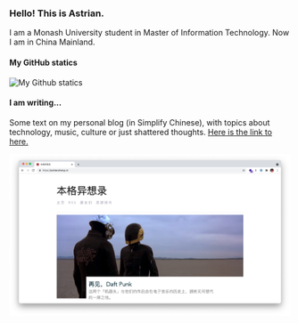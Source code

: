 ### Hello! This is Astrian.

I am a Monash University student in Master of Information Technology. Now I am in China Mainland.

#### My GitHub statics

![My Github statics](https://github-readme-stats.vercel.app/api?username=Astrian&hide_border=true&show_icons=true)

#### I am writing...

Some text on my personal blog (in Simplify Chinese), with topics about technology, music, culture or just shattered thoughts. [Here is the link to here.](https://astrianzheng.cn)

![My Blog Screenshot](blog-screenshot.png)

